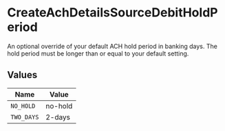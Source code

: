 # CreateAchDetailsSourceDebitHoldPeriod

An optional override of your default ACH hold period in banking days. The hold period must be longer than or equal to your default setting.


## Values

| Name       | Value      |
| ---------- | ---------- |
| `NO_HOLD`  | no-hold    |
| `TWO_DAYS` | 2-days     |